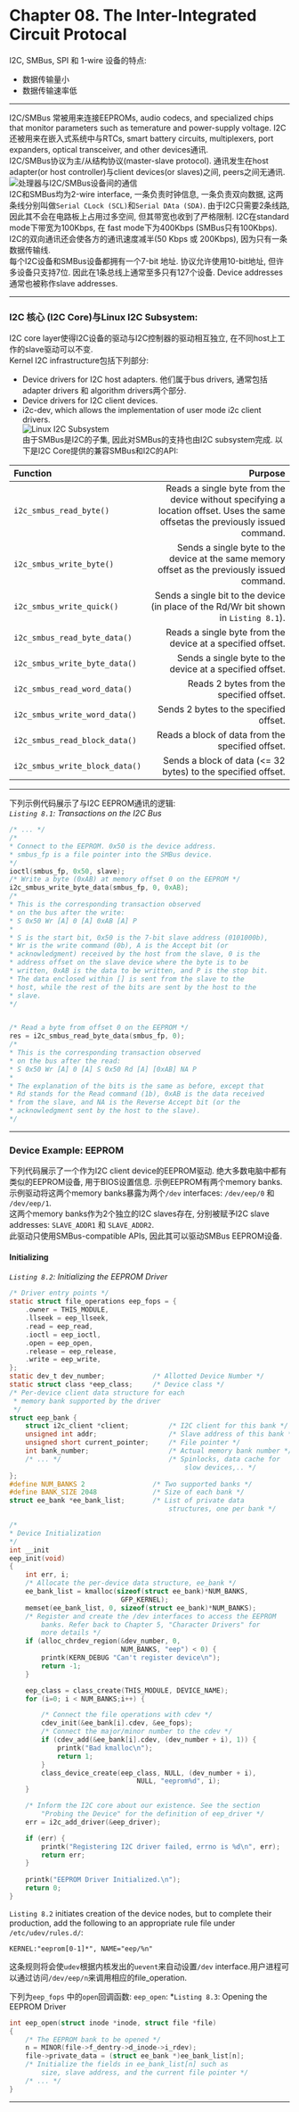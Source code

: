 # Chapter 08. The Inter-Integrated Circuit Protocal
I2C, SMBus, SPI 和 1-wire 设备的特点:   
+   数据传输量小   
+   数据传输速率低   
***   
I2C/SMBus 常被用来连接EEPROMs, audio codecs, and specialized chips that monitor parameters such as temerature and power-supply voltage. I2C还被用来在嵌入式系统中与RTCs, smart battery circuits, multiplexers, port expanders, optical transceiver, and other devices通讯.   
I2C/SMBus协议为主/从结构协议(master-slave protocol). 通讯发生在host adapter(or host controller)与client devices(or slaves)之间, peers之间无通讯.    
![处理器与I2C/SMBus设备间的通信](c8/scs1.png)     
I2C和SMBus均为2-wire interface, 一条负责时钟信息, 一条负责双向数据, 这两条线分别叫做`Serial CLock (SCL)`和`Serial DAta (SDA)`. 由于I2C只需要2条线路, 因此其不会在电路板上占用过多空间, 但其带宽也收到了严格限制. I2C在standard mode下带宽为100Kbps, 在 fast mode下为400Kbps (SMBus只有100Kbps). I2C的双向通讯还会使各方的通讯速度减半(50 Kbps 或 200Kbps), 因为只有一条数据传输线.   
每个I2C设备和SMBus设备都拥有一个7-bit 地址. 协议允许使用10-bit地址, 但许多设备只支持7位. 因此在1条总线上通常至多只有127个设备. Device addresses通常也被称作slave addresses.   
***
### I2C 核心 (I2C Core)与Linux I2C Subsystem:   
I2C core layer使得I2C设备的驱动与I2C控制器的驱动相互独立, 在不同host上工作的slave驱动可以不变.   
Kernel I2C infrastructure包括下列部分:   
+   Device drivers for I2C host adapters. 他们属于bus drivers, 通常包括adapter drivers 和 algorithm drivers两个部分.   
+   Device drivers for I2C client devices.
+   i2c-dev, which allows the implementation of user mode i2c client drivers.   
![Linux I2C Subsystem](c8/scs2.png)    
由于SMBus是I2C的子集, 因此对SMBus的支持也由I2C subsystem完成. 以下是I2C Core提供的兼容SMBus和I2C的API:    

| Function               |        Purpose                                  |
|:-----------------------|------------------------------------------------:|
| `i2c_smbus_read_byte()`  | Reads a single byte from the device without specifying a location offset. Uses the same offsetas the previously issued command.|
| `i2c_smbus_write_byte()` | Sends a single byte to the device at the same memory offset as the previously issued command.  |
| `i2c_smbus_write_quick()` | Sends a single bit to the device (in place of the Rd/Wr bit shown in `Listing 8.1`). |
| `i2c_smbus_read_byte_data()` | Reads a single byte from the device at a specified offset. |
| `i2c_smbus_write_byte_data()` | Sends a single byte to the device at a specified offset. |
| `i2c_smbus_read_word_data()` | Reads 2 bytes from the specified offset. |
| `i2c_smbus_write_word_data()` | Sends 2 bytes to the specified offset. |
| `i2c_smbus_read_block_data()` | Reads a block of data from the specified offset. |
| `i2c_smbus_write_block_data()` | Sends a block of data (<= 32 bytes) to the specified offset. |    
***
下列示例代码展示了与I2C EEPROM通讯的逻辑:   
*`Listing 8.1`: Transactions on the I2C Bus*   
``` c
/* ... */
/*
* Connect to the EEPROM. 0x50 is the device address.
* smbus_fp is a file pointer into the SMBus device.
*/
ioctl(smbus_fp, 0x50, slave);
/* Write a byte (0xAB) at memory offset 0 on the EEPROM */
i2c_smbus_write_byte_data(smbus_fp, 0, 0xAB);
/*
* This is the corresponding transaction observed
* on the bus after the write:
* S 0x50 Wr [A] 0 [A] 0xAB [A] P
*
* S is the start bit, 0x50 is the 7-bit slave address (0101000b),
* Wr is the write command (0b), A is the Accept bit (or
* acknowledgment) received by the host from the slave, 0 is the
* address offset on the slave device where the byte is to be
* written, 0xAB is the data to be written, and P is the stop bit.
* The data enclosed within [] is sent from the slave to the
* host, while the rest of the bits are sent by the host to the
* slave.
*/


/* Read a byte from offset 0 on the EEPROM */
res = i2c_smbus_read_byte_data(smbus_fp, 0);
/*
* This is the corresponding transaction observed
* on the bus after the read:
* S 0x50 Wr [A] 0 [A] S 0x50 Rd [A] [0xAB] NA P
*
* The explanation of the bits is the same as before, except that
* Rd stands for the Read command (1b), 0xAB is the data received
* from the slave, and NA is the Reverse Accept bit (or the
* acknowledgment sent by the host to the slave).
*/
```
***
### Device Example: EEPROM   
下列代码展示了一个作为I2C client device的EEPROM驱动. 绝大多数电脑中都有类似的EEPROM设备, 用于BIOS设置信息. 示例EEPROM有两个memory banks. 示例驱动将这两个memory banks暴露为两个`/dev` interfaces: `/dev/eep/0` 和 `/dev/eep/1`.    
这两个memory banks作为2个独立的I2C slaves存在, 分别被赋予I2C slave addresses: `SLAVE_ADDR1` 和 `SLAVE_ADDR2`.   
此驱动只使用SMBus-compatible APIs, 因此其可以驱动SMBus EEPROM设备.   
#### Initializing   
*`Listing 8.2`: Initializing the EEPROM Driver*   
``` c
/* Driver entry points */
static struct file_operations eep_fops = {
    .owner = THIS_MODULE,
    .llseek = eep_llseek,
    .read = eep_read,
    .ioctl = eep_ioctl,
    .open = eep_open,
    .release = eep_release,
    .write = eep_write,
};
static dev_t dev_number;            /* Allotted Device Number */
static struct class *eep_class;     /* Device class */
/* Per-device client data structure for each
 * memory bank supported by the driver
 */
struct eep_bank {
    struct i2c_client *client;          /* I2C client for this bank */
    unsigned int addr;                  /* Slave address of this bank */
    unsigned short current_pointer;     /* File pointer */
    int bank_number;                    /* Actual memory bank number */
    /* ... */                           /* Spinlocks, data cache for
                                            slow devices,.. */
};
#define NUM_BANKS 2                 /* Two supported banks */
#define BANK_SIZE 2048              /* Size of each bank */
struct ee_bank *ee_bank_list;       /* List of private data
                                        structures, one per bank */

/*
* Device Initialization
*/
int __init
eep_init(void)
{
    int err, i;
    /* Allocate the per-device data structure, ee_bank */
    ee_bank_list = kmalloc(sizeof(struct ee_bank)*NUM_BANKS,
                            GFP_KERNEL);
    memset(ee_bank_list, 0, sizeof(struct ee_bank)*NUM_BANKS);
    /* Register and create the /dev interfaces to access the EEPROM
        banks. Refer back to Chapter 5, "Character Drivers" for
        more details */
    if (alloc_chrdev_region(&dev_number, 0,
                            NUM_BANKS, "eep") < 0) {
        printk(KERN_DEBUG "Can't register device\n");
        return -1;
    }

    eep_class = class_create(THIS_MODULE, DEVICE_NAME);
    for (i=0; i < NUM_BANKS;i++) {

        /* Connect the file operations with cdev */
        cdev_init(&ee_bank[i].cdev, &ee_fops);
        /* Connect the major/minor number to the cdev */
        if (cdev_add(&ee_bank[i].cdev, (dev_number + i), 1)) {
            printk("Bad kmalloc\n");
            return 1;
        }
        class_device_create(eep_class, NULL, (dev_number + i),
                                NULL, "eeprom%d", i);
    }

    /* Inform the I2C core about our existence. See the section
        "Probing the Device" for the definition of eep_driver */
    err = i2c_add_driver(&eep_driver);

    if (err) {
        printk("Registering I2C driver failed, errno is %d\n", err);
        return err;
    }
    
    printk("EEPROM Driver Initialized.\n");
    return 0;
}
```
`Listing 8.2` initiates creation of the device nodes, but to complete their production, add the following to an appropriate rule file under `/etc/udev/rules.d/`:   
```
KERNEL:"eeprom[0-1]*", NAME="eep/%n"
```
这条规则将会使`udev`根据内核发出的`uevent`来自动设置`/dev` interface.用户进程可以通过访问`/dev/eep/n`来调用相应的file_operation.   

下列为`eep_fops` 中的`open`回调函数: `eep_open`:
*`Listing 8.3`: Opening the EEPROM Driver
``` c
int eep_open(struct inode *inode, struct file *file)
{
    /* The EEPROM bank to be opened */
    n = MINOR(file->f_dentry->d_inode->i_rdev);
    file->private_data = (struct ee_bank *)ee_bank_list[n];
    /* Initialize the fields in ee_bank_list[n] such as
        size, slave address, and the current file pointer */
    /* ... */
}
```
***
